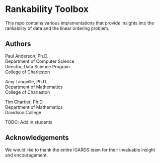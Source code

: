 # Rankability Toolbox
This repo contains various implementations that provide insights into the rankability of data and the linear ordering problem.

## Authors
Paul Anderson, Ph.D.<br>
Department of Computer Science<br>
Director, Data Science Program<br>
College of Charleston<br>

Amy Langville, Ph.D.<br>
Department of Mathematics<br>
College of Charleston<br>

Tim Chartier, Ph.D.<br>
Department of Mathematics<br>
Davidson College

TODO: Add in students

## Acknowledgements
We would like to thank the entire IGARDS team for their invaluable insight and encouragement.

